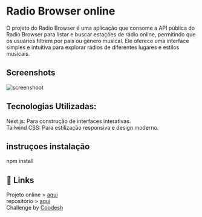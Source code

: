 # Radio Browser online

O projeto do Radio Browser é uma aplicação que consome a API pública do Radio Browser para listar e buscar estações de rádio online, permitindo que os usuários filtrem por país ou gênero musical. Ele oferece uma interface simples e intuitiva para explorar rádios de diferentes lugares e estilos musicais.


## Screenshots

![screenshoot](https://github.com/user-attachments/assets/2cfdea0e-0735-4aea-9b54-e97f32b97eb9)


## Tecnologias Utilizadas:

Next.js: Para construção de interfaces interativas. <br/>
Tailwind CSS: Para estilização responsiva e design moderno.

## instruçoes instalação
npm install

## 🔗 Links
Projeto online > [aqui](https://radio-browser-online.vercel.app) <br />
repositório > [aqui](https://github.com/klenilsonrox/radio-browser-online) <br />
Challenge by [Coodesh](https://coodesh.com/)
